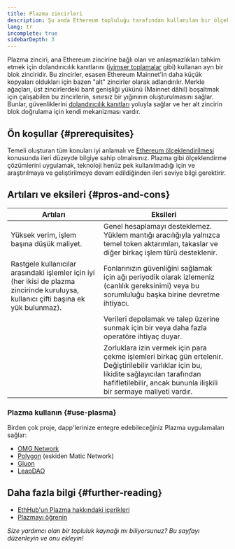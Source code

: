 ```yaml
---
title: Plazma zincirleri
description: Şu anda Ethereum topluluğu tarafından kullanılan bir ölçeklendirme çözümü olarak plazma zincirlerine giriş.
lang: tr
incomplete: true
sidebarDepth: 3
---
```


Plazma zinciri, ana Ethereum zincirine bağlı olan ve anlaşmazlıkları tahkim etmek için dolandırıcılık kanıtlarını ([iyimser toplamalar](/developers/docs/scaling/optimistic-rollups/) gibi) kullanan ayrı bir blok zinciridir. Bu zincirler, esasen Ethereum Mainnet'in daha küçük kopyaları oldukları için bazen "alt" zincirler olarak adlandırılır. Merkle ağaçları, üst zincirlerdeki bant genişliği yükünü (Mainnet dâhil) boşaltmak için çalışabilen bu zincirlerin, sınırsız bir yığınının oluşturulmasını sağlar. Bunlar, güvenliklerini [dolandırıcılık kanıtları](/glossary/#fraud-proof) yoluyla sağlar ve her alt zincirin blok doğrulama için kendi mekanizması vardır.

## Ön koşullar {#prerequisites}

Temeli oluşturan tüm konuları iyi anlamalı ve [Ethereum ölçeklendirilmesi](/developers/docs/scaling/) konusunda ileri düzeyde bilgiye sahip olmalısınız. Plazma gibi ölçeklendirme çözümlerini uygulamak, teknoloji henüz pek kullanılmadığı için ve araştırılmaya ve geliştirilmeye devam edildiğinden ileri seviye bilgi gerektirir.

## Artıları ve eksileri {#pros-and-cons}

| Artıları                                                                                                                               | Eksileri                                                                                                                                                                                                           |
| -------------------------------------------------------------------------------------------------------------------------------------- | ------------------------------------------------------------------------------------------------------------------------------------------------------------------------------------------------------------------ |
| Yüksek verim, işlem başına düşük maliyet.                                                                                              | Genel hesaplamayı desteklemez. Yüklem mantığı aracılığıyla yalnızca temel token aktarımları, takaslar ve diğer birkaç işlem türü desteklenir.                                                                      |
| Rastgele kullanıcılar arasındaki işlemler için iyi (her ikisi de plazma zincirinde kuruluysa, kullanıcı çifti başına ek yük bulunmaz). | Fonlarınızın güvenliğini sağlamak için ağı periyodik olarak izlemeniz (canlılık gereksinimi) veya bu sorumluluğu başka birine devretme ihtiyacı.                                                                   |
|                                                                                                                                        | Verileri depolamak ve talep üzerine sunmak için bir veya daha fazla operatöre ihtiyaç duyar.                                                                                                                       |
|                                                                                                                                        | Zorluklara izin vermek için para çekme işlemleri birkaç gün ertelenir. Değiştirilebilir varlıklar için bu, likidite sağlayıcıları tarafından hafifletilebilir, ancak bununla ilişkili bir sermaye maliyeti vardır. |

### Plazma kullanın {#use-plasma}

Birden çok proje, dapp'lerinize entegre edebileceğiniz Plazma uygulamaları sağlar:

- [OMG Network](https://omg.network/)
- [Polygon](https://polygon.technology/) (eskiden Matic Network)
- [Gluon](https://gluon.network/)
- [LeapDAO](https://ipfs.leapdao.org/)

## Daha fazla bilgi {#further-reading}

- [EthHub'un Plazma hakkındaki içerikleri](https://docs.ethhub.io/ethereum-roadmap/layer-2-scaling/plasma/)
- [Plazmayı öğrenin](https://www.learnplasma.org/en/)

_Size yardımcı olan bir topluluk kaynağı mı biliyorsunuz? Bu sayfayı düzenleyin ve onu ekleyin!_
